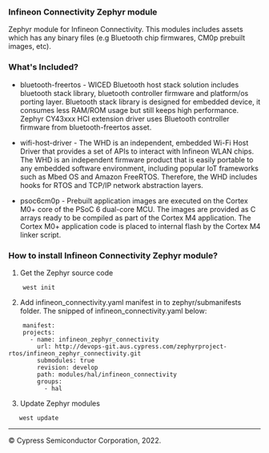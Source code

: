 ### Infineon Connectivity Zephyr module
Zephyr module for Infineon Connectivity. This modules includes assets which has any binary files (e.g Bluetooth chip firmwares, CM0p prebuilt images, etc).


### What's Included?

- bluetooth-freertos - WICED Bluetooth host stack solution includes bluetooth stack library, bluetooth controller firmware and platform/os porting layer. Bluetooth stack library is designed for embedded device, it consumes less RAM/ROM usage but still keeps high performance. Zephyr CY43xxx HCI extension driver uses Bluetooth controller firmware from bluetooth-freertos asset.


- wifi-host-driver - The WHD is an independent, embedded Wi-Fi Host Driver that provides a set of APIs to interact with Infineon WLAN chips. The WHD is an independent firmware product that is easily portable to any embedded software environment, including popular IoT frameworks such as Mbed OS and Amazon FreeRTOS. Therefore, the WHD includes hooks for RTOS and TCP/IP network abstraction layers.


- psoc6cm0p - Prebuilt application images are executed on the Cortex M0+ core of the PSoC 6 dual-core MCU. The images are provided as C arrays ready to be compiled as part of the Cortex M4 application. The Cortex M0+ application code is placed to internal flash by the Cortex M4 linker script.

### How to install Infineon Connectivity Zephyr module?

1. Get the Zephyr source code
```
    west init
```

2. Add infineon_connectivity.yaml manifest in to zephyr/submanifests folder. The snipped of infineon_connectivity.yaml below:
```
    manifest:
    projects:
      - name: infineon_zephyr_connectivity
        url: http://devops-git.aus.cypress.com/zephyrproject-rtos/infineon_zephyr_connectivity.git
        submodules: true
        revision: develop
        path: modules/hal/infineon_connectivity
        groups:
          - hal
```

3. Update Zephyr modules
```
   west update
```
---
© Cypress Semiconductor Corporation, 2022.